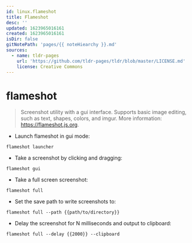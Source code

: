 ```yaml
---
id: linux.flameshot
title: Flameshot
desc: ''
updated: 1623965016161
created: 1623965016161
isDir: false
gitNotePath: 'pages/{{ noteHiearchy }}.md'
sources:
  - name: tldr-pages
    url: 'https://github.com/tldr-pages/tldr/blob/master/LICENSE.md'
    license: Creative Commons
---
```

# flameshot

> Screenshot utility with a gui interface.
> Supports basic image editing, such as text, shapes, colors, and imgur.
> More information: <https://flameshot.js.org>.

- Launch flameshot in gui mode:

`flameshot launcher`

- Take a screenshot by clicking and dragging:

`flameshot gui`

- Take a full screen screenshot:

`flameshot full`

- Set the save path to write screenshots to:

`flameshot full --path {{path/to/directory}}`

- Delay the screenshot for N milliseconds and output to clipboard:

`flameshot full --delay {{2000}} --clipboard`

